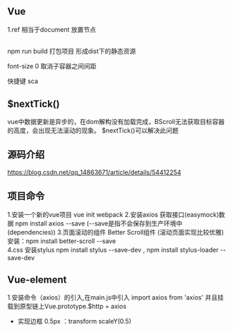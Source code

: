 ## Vue
  1.ref 相当于document 放置节点

## 
  npm run build 打包项目 形成dist下的静态资源

  font-size 0 取消子容器之间间距

  快捷键 sca

## $nextTick() 
  vue中数据更新是异步的，在dom解构没有加载完成，BScroll无法获取目标容器的高度，会出现无法滚动的现象。 $nextTick()可以解决此问题

## 源码介绍  
https://blog.csdn.net/qq_14863671/article/details/54412254


## 项目命令
  1.安装一个新的vue项目   vue init webpack
  2.安装axios 获取接口(easymock)数据   npm install axios --save   (--save是指不会保存到生产环境中(dependencies))
  3.页面滚动的组件  Better Scroll组件 (滚动页面实现比较优雅)   安装：npm install better-scroll --save   
  4.css 安装stylus    npm install stylus --save-dev ,  npm install stylus-loader --save-dev
   

## Vue-element
  1.安装命令（axios）的引入,在main.js中引入 import axios from 'axios'  并且挂载到原型链上Vue.prototype.$http = axios

  - 实现边框 0.5px   ：transform scaleY(0.5)
